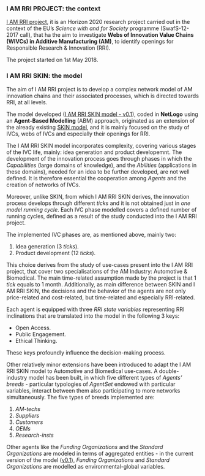 ### I AM RRI PROJECT: the context
[I AM RRI project](https://iamrri.eu), it is an Horizon 2020 research project carried out in the context of the EU’s _Science with and for Society_ programme (SwafS-12-2017 call), that ha the aim to investigate **Webs of Innovation Value Chains (WIVCs) in Additive Manufacturing (AM)**, to identify openings for Responsible Research & Innovation (RRI).

The project started on 1st May 2018.

### I AM RRI SKIN: the model
The aim of I AM RRI project is to develop a complex network model of AM innovation chains and their associated processes, which is directed towards RRI, at all levels.

The model developed ([I AM RRI SKIN model - v0.1](https://github.com/GradoZeroTeam/IAMRRI/blob/master/IAMRRI-ver0.1.nlogo)), coded in **NetLogo** using an **Agent-Based Modelling** (ABM) approach, originated as an extension of the already existing [SKIN model](https://cress.soc.surrey.ac.uk/skin/), and it is mainly focused on the study of IVCs, webs of IVCs and especially their openings for RRI.

The I AM RRI SKIN model incorporates complexity, covering various stages of the IVC life, mainly: idea generation and product developemnt.
The development of the innovation process goes through phases in which the _Capabilities_ (large domains of knowledge), and the _Abilities_ (applications in these domains), needed for an idea to be further developed, are not well defined. It is therefore essential the cooperation among _Agents_ and the creation of networks of IVCs. 

Moreover, unlike SKIN, from which I AM RRI SKIN derives, the innovation process develops through different _ticks_ and it is not obtained just in _one model running cycle_.
Each IVC phase modelled covers a defined number of running cycles, defined as a result of the study conducted into the I AM RRI project. 

The implemented IVC phases are, as mentioned above, mainly two:
1. Idea generation (3 _ticks_).
2. Product development (12 _ticks_).

This choice derives from the study of use-cases present into the I AM RRI project, that cover two specialisations of the AM Industry: Automotive & Biomedical.
The main time-related assumption made by the project is that 1 _tick_ equals to 1 month.
Additionally, as main difference between SKIN and I AM RRI SKIN, the decisions and the behavior of the agents are not only price-related and cost-related, but time-related and especially RRI-related.

Each agent is equipped with three _RRI state variables_ representing RRI inclinations that are translated into the model in the following 3 keys:
- Open Access.
- Public Engagement.
- Ethical Thinking.

These keys profoundly influence the decision-making process.

Other relatively minor extensions have been introduced to adapt the I AM RRI SKIN model to Automotive and Biomedical use-cases.
A double-industry model has been built, in which five different types of _Agents’ breeds_  - particular typologies of _AgentSet_ endowed with particular variables, interact between them also participating to more networks simultaneously.
The five types of breeds implemented are:
1. _AM-techs_
2. _Suppliers_
3. _Customers_
4. _OEMs_
5. _Research-insts_ 

Other agents like the _Funding Organizations_ and the _Standard Organizations_ are modeled in terms of aggregated entities - in the current version of the model ([v0.1](https://github.com/GradoZeroTeam/IAMRRI/blob/master/IAMRRI-ver0.1.nlogo)), _Funding Organizations_ and _Standard Organizations_ are modelled as environmental-global variables.
